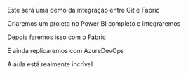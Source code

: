 Este será uma demo da integração entre Git e Fabric

Criaremos um projeto no Power BI completo e integraremos

Depois faremos isso com o Fabric

E ainda replicaremos com AzureDevOps

A aula está realmente incrível
